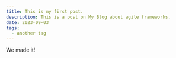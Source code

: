 ```yaml
---
title: This is my first post.
description: This is a post on My Blog about agile frameworks.
date: 2023-09-03
tags:
  - another tag
---
```


We made it!
